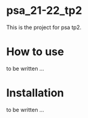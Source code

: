 # psa_21-22_tp2
This is the project for psa tp2.

# How to use

to be written ...

# Installation

to be written ...
